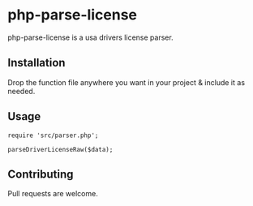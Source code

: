 # php-parse-license

php-parse-license is a usa drivers license parser.

## Installation

Drop the function file anywhere you want in your project & include it as needed.

## Usage
```
require 'src/parser.php';

parseDriverLicenseRaw($data);
```
## Contributing

Pull requests are welcome.